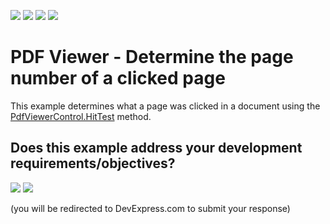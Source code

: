 <!-- default badges list -->
![](https://img.shields.io/endpoint?url=https://codecentral.devexpress.com/api/v1/VersionRange/138145461/18.1.3%2B)
[![](https://img.shields.io/badge/Open_in_DevExpress_Support_Center-FF7200?style=flat-square&logo=DevExpress&logoColor=white)](https://supportcenter.devexpress.com/ticket/details/T830569)
[![](https://img.shields.io/badge/📖_How_to_use_DevExpress_Examples-e9f6fc?style=flat-square)](https://docs.devexpress.com/GeneralInformation/403183)
[![](https://img.shields.io/badge/💬_Leave_Feedback-feecdd?style=flat-square)](#does-this-example-address-your-development-requirementsobjectives)
<!-- default badges end -->
# PDF Viewer - Determine the page number of a clicked page

This example determines what a page was clicked in a document using the [PdfViewerControl.HitTest](https://docs.devexpress.com/WPF/DevExpress.Xpf.PdfViewer.PdfViewerControl.HitTest(System.Windows.Point)) method.

<!-- feedback -->

## Does this example address your development requirements/objectives?

[<img src="https://www.devexpress.com/support/examples/i/yes-button.svg"/>](https://www.devexpress.com/support/examples/survey.xml?utm_source=github&utm_campaign=how-to-determine-the-page-number-of-a-clicked-page&~~~was_helpful=yes) [<img src="https://www.devexpress.com/support/examples/i/no-button.svg"/>](https://www.devexpress.com/support/examples/survey.xml?utm_source=github&utm_campaign=how-to-determine-the-page-number-of-a-clicked-page&~~~was_helpful=no)

(you will be redirected to DevExpress.com to submit your response)
<!-- feedback end -->
